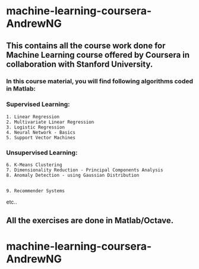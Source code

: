 # machine-learning-coursera-AndrewNG

## This contains all the course work done for Machine Learning course offered by Coursera in collaboration with Stanford University. 

### In this course material, you will find following algorithms coded in Matlab:

### Supervised Learning: 
	1. Linear Regression 
	2. Multivariate Linear Regression 
	3. Logistic Regression 
	4. Neural Network - Basics
	5. Support Vector Machines

### Unsupervised Learning: 
	6. K-Means Clustering 
	7. Dimensionality Reduction - Principal Components Analysis
	8. Anomaly Detection - using Gaussian Distribution 


	9. Recommender Systems 

etc..

## All the exercises are done in Matlab/Octave. 

# machine-learning-coursera-AndrewNG

